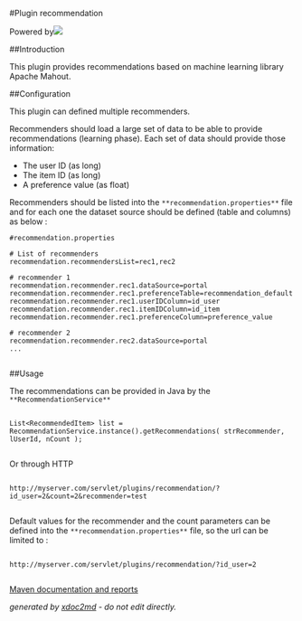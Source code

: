 
#Plugin recommendation

Powered by![](http://dev.lutece.paris.fr/plugins/plugin-recommendation/images/mahout.png)

##Introduction

This plugin provides recommendations based on machine learning library Apache Mahout.

##Configuration

This plugin can defined multiple recommenders.

Recommenders should load a large set of data to be able to provide recommendations (learning phase). Each set of data should provide those information:
 
* The user ID (as long)
* The item ID (as long)
* A preference value (as float)


Recommenders should be listed into the ` **recommendation.properties** ` file and for each one the dataset source should be defined (table and columns) as below :


```
#recommendation.properties

# List of recommenders    
recommendation.recommendersList=rec1,rec2

# recommender 1
recommendation.recommender.rec1.dataSource=portal
recommendation.recommender.rec1.preferenceTable=recommendation_default
recommendation.recommender.rec1.userIDColumn=id_user
recommendation.recommender.rec1.itemIDColumn=id_item
recommendation.recommender.rec1.preferenceColumn=preference_value
 
# recommender 2  
recommendation.recommender.rec2.dataSource=portal
...    
                
```


##Usage

The recommendations can be provided in Java by the ` **RecommendationService** ` 

```

List<RecommendedItem> list = RecommendationService.instance().getRecommendations( strRecommender, lUserId, nCount );
                
```

Or through HTTP

```

http://myserver.com/servlet/plugins/recommendation/?id_user=2&count=2&recommender=test
                
```

Default values for the recommender and the count parameters can be defined into the ` **recommendation.properties** ` file, so the url can be limited to :

```

http://myserver.com/servlet/plugins/recommendation/?id_user=2
                
```


[Maven documentation and reports](http://dev.lutece.paris.fr/plugins/plugin-recommendation/)



 *generated by [xdoc2md](https://github.com/lutece-platform/tools-maven-xdoc2md-plugin) - do not edit directly.*